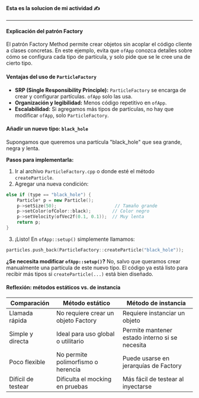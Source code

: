 #### Esta es la solucion de mi actividad ✍️
---

#### **Explicación del patrón Factory**
El patrón Factory Method permite crear objetos sin acoplar el código cliente a clases concretas. En este ejemplo, evita que `ofApp` conozca detalles sobre cómo se configura cada tipo de partícula, y solo pide que se le cree una de cierto tipo.

#### **Ventajas del uso de `ParticleFactory`**
- **SRP (Single Responsibility Principle):** `ParticleFactory` se encarga de crear y configurar partículas. `ofApp` solo las usa.
- **Organización y legibilidad:** Menos código repetitivo en `ofApp`.
- **Escalabilidad:** Si agregamos más tipos de partículas, no hay que modificar `ofApp`, solo `ParticleFactory`.

#### **Añadir un nuevo tipo: `black_hole`**
Supongamos que queremos una partícula "black_hole" que sea grande, negra y lenta.

**Pasos para implementarla:**

1. Ir al archivo `ParticleFactory.cpp` o donde esté el método `createParticle`.
2. Agregar una nueva condición:

```cpp
else if (type == "black_hole") {
    Particle* p = new Particle();
    p->setSize(50);                      // Tamaño grande
    p->setColor(ofColor::black);        // Color negro
    p->setVelocity(ofVec2f(0.1, 0.1));  // Muy lenta
    return p;
}
```

3. ¡Listo! En `ofApp::setup()` simplemente llamamos:

```cpp
particles.push_back(ParticleFactory::createParticle("black_hole"));
```

**¿Se necesita modificar `ofApp::setup()`?**
No, salvo que queramos crear manualmente una partícula de este nuevo tipo. El código ya está listo para recibir más tipos si `createParticle(...)` está bien diseñado.

#### **Reflexión: métodos estáticos vs. de instancia**

|Comparación	|Método estático	|Método de instancia|
|---------------|-------------------|-------------------|
|Llamada rápida	|No requiere crear un objeto Factory	|Requiere instanciar un objeto|
|Simple y directa	|Ideal para uso global o utilitario	|Permite mantener estado interno si se necesita|
|Poco flexible	|No permite polimorfismo o herencia	|Puede usarse en jerarquías de Factory|
|Difícil de testear	|Dificulta el mocking en pruebas	|Más fácil de testear al inyectarse|